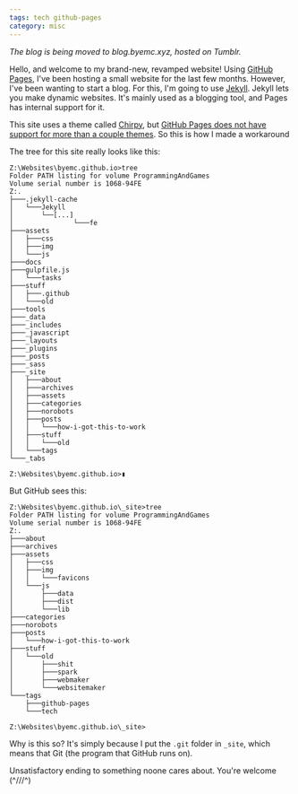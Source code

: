 ```yaml
---
tags: tech github-pages
category: misc
---
```


_The blog is being moved to blog.byemc.xyz, hosted on Tumblr._

Hello, and welcome to my brand-new, revamped website! Using [GitHub Pages](https://github.io), I've been hosting a small website for the last few months. However, I've been wanting to start a blog. For this, I'm going to use [Jekyll](https://jekyllrb.com). Jekyll lets you make dynamic websites. It's mainly used as a blogging tool, and Pages has internal support for it. 

This site uses a theme called [Chirpy](https://github.com/cotes2020/jekyll-theme-chirpy), but [GitHub Pages does not have support for more than a couple themes](https://docs.github.com/github/working-with-github-pages/adding-a-theme-to-your-github-pages-site-using-jekyll). So this is how I made a workaround

The tree for this site really looks like this:
```terminal
Z:\Websites\byemc.github.io>tree
Folder PATH listing for volume ProgrammingAndGames
Volume serial number is 1068-94FE
Z:.
├───.jekyll-cache
│   └───Jekyll
│       └──[...]
│               └───fe
├───assets
│   ├───css
│   ├───img
│   └───js
├───docs
├───gulpfile.js
│   └───tasks
├───stuff
│   ├───.github
│   └───old
├───tools
├───_data
├───_includes
├───_javascript
├───_layouts
├───_plugins
├───_posts
├───_sass
├───_site
│   ├───about
│   ├───archives
│   ├───assets
│   ├───categories
│   ├───norobots
│   ├───posts
│   │   └───how-i-got-this-to-work
│   ├───stuff
│   │   └───old
│   └───tags
└───_tabs

Z:\Websites\byemc.github.io>▮
```

But GitHub sees this:
```terminal
Z:\Websites\byemc.github.io\_site>tree
Folder PATH listing for volume ProgrammingAndGames
Volume serial number is 1068-94FE
Z:.
├───about
├───archives
├───assets
│   ├───css
│   ├───img
│   │   └───favicons
│   └───js
│       ├───data
│       ├───dist
│       └───lib
├───categories
├───norobots
├───posts
│   └───how-i-got-this-to-work
├───stuff
│   └───old
│       ├───shit
│       ├───spark
│       ├───webmaker
│       └───websitemaker
└───tags
    ├───github-pages
    └───tech

Z:\Websites\byemc.github.io\_site>
```

Why is this so? It's simply because I put the `.git` folder in `_site`, which means that Git (the program that GitHub runs on).

Unsatisfactory ending to something noone cares about. You're welcome (^///^)
